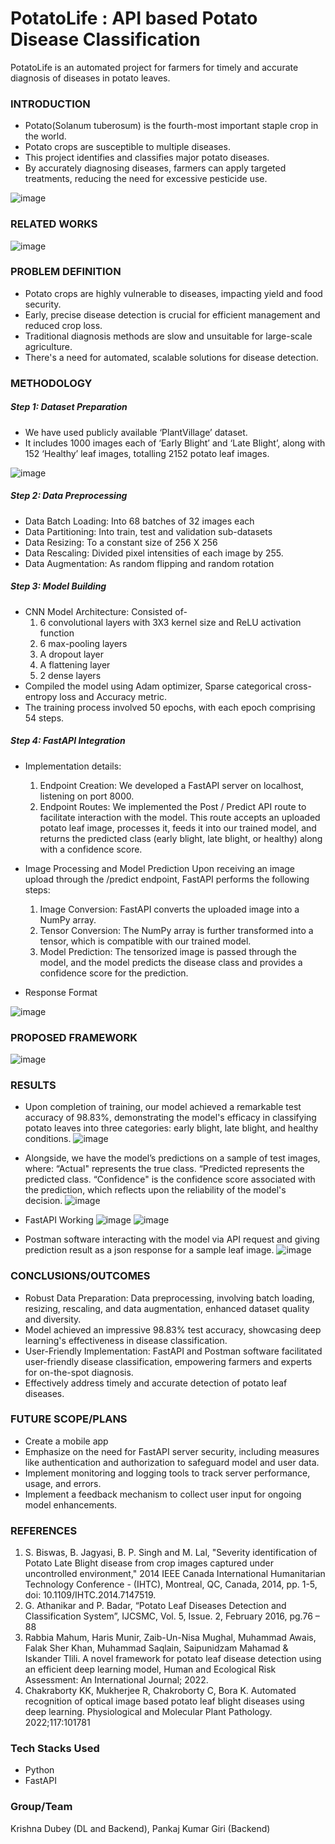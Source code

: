 # PotatoLife : API based Potato Disease Classification 

PotatoLife is an automated project for farmers for timely and accurate diagnosis of diseases in potato leaves.

### INTRODUCTION
- Potato(Solanum tuberosum) is the fourth-most important staple crop in the world.   
- Potato crops are susceptible to multiple diseases.
- This project identifies and classifies major potato diseases.
- By accurately diagnosing diseases, farmers can apply targeted treatments, reducing the need for excessive pesticide use.

![image](https://github.com/KD-Blitz/PotatoLife/assets/118080140/d31e8943-9e5d-4524-b15a-141998694ce5)

### RELATED WORKS
![image](https://github.com/KD-Blitz/PotatoLife/assets/118080140/2cf49bb6-f4da-4457-b784-1043395233ba)

### PROBLEM DEFINITION
- Potato crops are highly vulnerable to diseases, impacting yield and food security.
- Early, precise disease detection is crucial for efficient management and reduced crop loss.
- Traditional diagnosis methods are slow and unsuitable for large-scale agriculture.
- There's a need for automated, scalable solutions for disease detection.

### METHODOLOGY
##### Step 1: Dataset Preparation
- We have used publicly available ‘PlantVillage’ dataset.
- It includes 1000 images each of ‘Early Blight’ and ‘Late Blight’, along with 152 ‘Healthy’ leaf images, totalling 2152 potato leaf images.

![image](https://github.com/KD-Blitz/PotatoLife/assets/118080140/2414525f-a9c3-41ce-a4dd-168be5820b1c)

##### Step 2: Data Preprocessing
- Data Batch Loading: Into 68 batches of 32 images each
- Data Partitioning: Into train, test and validation sub-datasets
- Data Resizing: To a constant size of 256 X 256
- Data Rescaling: Divided pixel intensities of each image by 255.
- Data Augmentation: As random flipping and random rotation

##### Step 3: Model Building
- CNN Model Architecture: Consisted of-
  1) 6 convolutional layers with 3X3 kernel size and ReLU activation function
  2) 6 max-pooling layers 
  3) A dropout layer
  4) A flattening layer
  5) 2 dense layers
- Compiled the model using Adam optimizer, Sparse categorical cross-entropy loss and Accuracy metric.
- The training process involved 50 epochs, with each epoch comprising 54 steps.

##### Step 4: FastAPI Integration
- Implementation details:
  1) Endpoint Creation: We developed a FastAPI server on localhost, listening on port 8000.
  2) Endpoint Routes: We implemented the Post / Predict API route to facilitate interaction with the model. This route accepts an uploaded potato leaf image, processes it, feeds it into our trained model, and returns the predicted class (early blight, late blight, or healthy) along with a confidence score.
- Image Processing and Model Prediction
Upon receiving an image upload through the /predict endpoint, FastAPI performs the following steps:
  1) Image Conversion: FastAPI converts the uploaded image into a NumPy array.
  2) Tensor Conversion: The NumPy array is further transformed into a tensor, which is compatible with our trained model.
  3) Model Prediction: The tensorized image is passed through the model, and the model predicts the disease class and provides a confidence score for the prediction.

- Response Format

![image](https://github.com/KD-Blitz/PotatoLife/assets/118080140/f0d62ccf-869c-4c59-a73b-b9d561cb1255)

### PROPOSED FRAMEWORK
![image](https://github.com/KD-Blitz/PotatoLife/assets/118080140/c0f5cebc-a9d3-4870-81b5-8abd416b20c0)

### RESULTS
- Upon completion of training, our model achieved a remarkable test accuracy of 98.83%, demonstrating the model's efficacy in classifying potato leaves into three categories: early blight, late blight, and healthy conditions.
![image](https://github.com/KD-Blitz/PotatoLife/assets/118080140/d4a77d8c-e31f-41f6-b59f-0fce38e70c95)

- Alongside, we have the model’s predictions on a sample of test images, where:
   “Actual" represents the true class.
   “Predicted represents the predicted class.
   “Confidence" is the confidence score associated with the prediction, which reflects upon the reliability of the model's decision.
![image](https://github.com/KD-Blitz/PotatoLife/assets/118080140/199ceb75-6bd8-4ab3-9f99-a75f5dcf4ddb)

- FastAPI Working
![image](https://github.com/KD-Blitz/PotatoLife/assets/118080140/7798b018-aef7-4b34-b0af-c73fae61cb29)
![image](https://github.com/KD-Blitz/PotatoLife/assets/118080140/2443d89d-37e4-423d-af33-11f3fdf755dd)


- Postman software interacting with the model via API request and giving prediction result as a json response for a sample leaf image.
![image](https://github.com/KD-Blitz/PotatoLife/assets/118080140/349da7dc-f94e-420e-a528-1d6fbfc74606)

### CONCLUSIONS/OUTCOMES
- Robust Data Preparation: Data preprocessing, involving batch loading, resizing, rescaling, and data augmentation, enhanced dataset quality and diversity.
- Model achieved an impressive 98.83% test accuracy, showcasing deep learning's effectiveness in disease classification.
- User-Friendly Implementation: FastAPI and Postman software facilitated user-friendly disease classification, empowering farmers and experts for on-the-spot diagnosis.
- Effectively address timely and accurate detection of potato leaf diseases.

### FUTURE SCOPE/PLANS
- Create a mobile app
- Emphasize on the need for FastAPI server security, including measures like authentication and authorization to safeguard model and user data.
- Implement monitoring and logging tools to track server performance, usage, and errors. 
- Implement a feedback mechanism to collect user input for ongoing model enhancements.

### REFERENCES
1) S. Biswas, B. Jagyasi, B. P. Singh and M. Lal, "Severity identification of Potato Late Blight disease from crop images captured under uncontrolled environment," 2014 IEEE Canada International Humanitarian Technology Conference - (IHTC), Montreal, QC, Canada, 2014, pp. 1-5, doi: 10.1109/IHTC.2014.7147519.
2) G. Athanikar and P. Badar, “Potato Leaf Diseases Detection and Classification System”, IJCSMC, Vol. 5, Issue. 2, February 2016, pg.76 – 88
3) Rabbia Mahum, Haris Munir, Zaib-Un-Nisa Mughal, Muhammad Awais, Falak Sher Khan, Muhammad Saqlain, Saipunidzam Mahamad & Iskander Tlili. A novel framework for potato leaf disease detection using an efficient deep learning model, Human and Ecological Risk Assessment: An International Journal; 2022.
4) Chakraborty KK, Mukherjee R, Chakroborty C, Bora K. Automated recognition of optical image based potato leaf blight diseases using deep learning. Physiological and Molecular Plant Pathology. 2022;117:101781

### Tech Stacks Used
- Python
- FastAPI

### Group/Team
Krishna Dubey (DL and Backend), Pankaj Kumar Giri (Backend)
